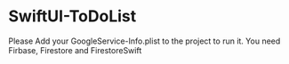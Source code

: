 # SwiftUI-ToDoList

Please Add your GoogleService-Info.plist to the project to run it.
You need Firbase, Firestore and FirestoreSwift
